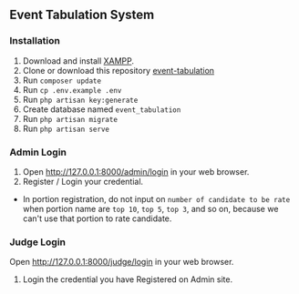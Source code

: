 ## Event Tabulation System

### Installation

1. Download and install [XAMPP](https://www.apachefriends.org/download.html).
2. Clone or download this repository [event-tabulation](https://github.com/ruelperez/event-tabulation.git)
3. Run `composer update`
4. Run `cp .env.example .env`
5. Run `php artisan key:generate`
6. Create database named `event_tabulation`
7. Run `php artisan migrate`
8. Run `php artisan serve`


### Admin Login
1. Open <http://127.0.0.1:8000/admin/login> in your web browser.
2. Register / Login your credential.

- In portion registration, do not input on `number of candidate to be rate` when portion name are `top 10`, `top 5`, `top 3`, and so on, because we can't use that portion to rate candidate.

### Judge Login
Open <http://127.0.0.1:8000/judge/login> in your web browser.
1.  Login the credential you have Registered on Admin site.

